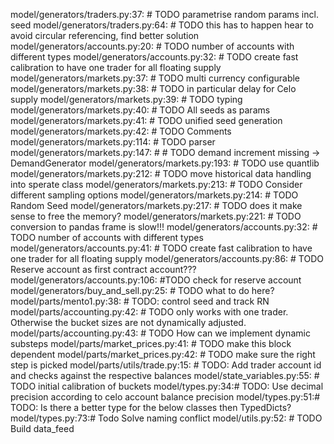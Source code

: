 model/generators/traders.py:37:        # TODO parametrise random params incl. seed
model/generators/traders.py:64:        # TODO this has to happen hear to avoid circular referencing, find better solution
model/generators/accounts.py:20:        # TODO number of accounts with different types
model/generators/accounts.py:32:        # TODO create fast calibration to have one trader for all floating supply
model/generators/markets.py:37:    # TODO multi currency configurable
model/generators/markets.py:38:    # TODO in particular delay for Celo supply
model/generators/markets.py:39:    # TODO typing
model/generators/markets.py:40:    # TODO All seeds as params
model/generators/markets.py:41:    # TODO unified seed generation
model/generators/markets.py:42:    # TODO Comments
model/generators/markets.py:114:        # TODO parser
model/generators/markets.py:147:        #     # TODO  demand increment missing -> DemandGenerator
model/generators/markets.py:193:        # TODO use quantlib
model/generators/markets.py:212:        # TODO move historical data handling into sperate class
model/generators/markets.py:213:        # TODO Consider different sampling options
model/generators/markets.py:214:        # TODO Random Seed
model/generators/markets.py:217:        # TODO does it make sense to free the memory?
model/generators/markets.py:221:        # TODO conversion to pandas frame is slow!!!
model/generators/accounts.py:32:        # TODO number of accounts with different types
model/generators/accounts.py:41:        # TODO create fast calibration to have one trader for all floating supply
model/generators/accounts.py:86:        # TODO Reserve account as first contract account???
model/generators/accounts.py:106:        #TODO check for reserve account
model/generators/buy_and_sell.py:25:        # TODO what to do here?
model/parts/mento1.py:38:    # TODO: control seed and track RN
model/parts/accounting.py:42:    # TODO only works with one trader. Otherwise the bucket sizes are not dynamically adjusted.
model/parts/accounting.py:43:    # TODO How can we implement dynamic substeps
model/parts/market_prices.py:41:    # TODO make this block dependent
model/parts/market_prices.py:42:    # TODO make sure the right step is picked
model/parts/utils/trade.py:15:        # TODO: Add trader account id and checks against the respective balances
model/state_variables.py:55:    # TODO initial calibration of buckets
model/types.py:34:# TODO: Use decimal precision according to celo account balance precision
model/types.py:51:# TODO: Is there a better type for the below classes then TypedDicts?
model/types.py:73:# Todo Solve naming conflict
model/utils.py:52:    # TODO Build data_feed
